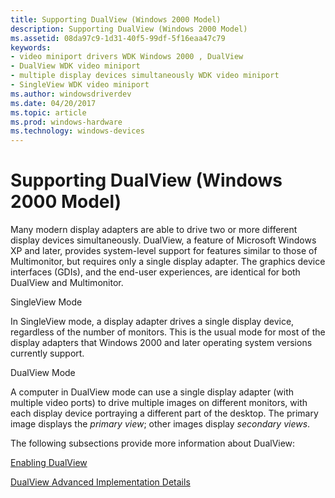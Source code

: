```yaml
---
title: Supporting DualView (Windows 2000 Model)
description: Supporting DualView (Windows 2000 Model)
ms.assetid: 08da97c9-1d31-40f5-99df-5f16eaa47c79
keywords:
- video miniport drivers WDK Windows 2000 , DualView
- DualView WDK video miniport
- multiple display devices simultaneously WDK video miniport
- SingleView WDK video miniport
ms.author: windowsdriverdev
ms.date: 04/20/2017
ms.topic: article
ms.prod: windows-hardware
ms.technology: windows-devices
---
```


# Supporting DualView (Windows 2000 Model)


Many modern display adapters are able to drive two or more different display devices simultaneously. DualView, a feature of Microsoft Windows XP and later, provides system-level support for features similar to those of Multimonitor, but requires only a single display adapter. The graphics device interfaces (GDIs), and the end-user experiences, are identical for both DualView and Multimonitor.

SingleView Mode

In SingleView mode, a display adapter drives a single display device, regardless of the number of monitors. This is the usual mode for most of the display adapters that Windows 2000 and later operating system versions currently support.

DualView Mode

A computer in DualView mode can use a single display adapter (with multiple video ports) to drive multiple images on different monitors, with each display device portraying a different part of the desktop. The primary image displays the *primary view*; other images display *secondary views*.

The following subsections provide more information about DualView:

[Enabling DualView](enabling-dualview.md)

[DualView Advanced Implementation Details](dualview-advanced-implementation-details.md)

 

 





